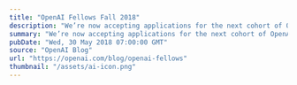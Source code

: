 ```yaml
---
title: "OpenAI Fellows Fall 2018"
description: "We’re now accepting applications for the next cohort of OpenAI Fellows, a program which offers a compensated 6-month apprenticeship in AI research at OpenAI."
summary: "We’re now accepting applications for the next cohort of OpenAI Fellows, a program which offers a compensated 6-month apprenticeship in AI research at OpenAI."
pubDate: "Wed, 30 May 2018 07:00:00 GMT"
source: "OpenAI Blog"
url: "https://openai.com/blog/openai-fellows"
thumbnail: "/assets/ai-icon.png"
---
```


